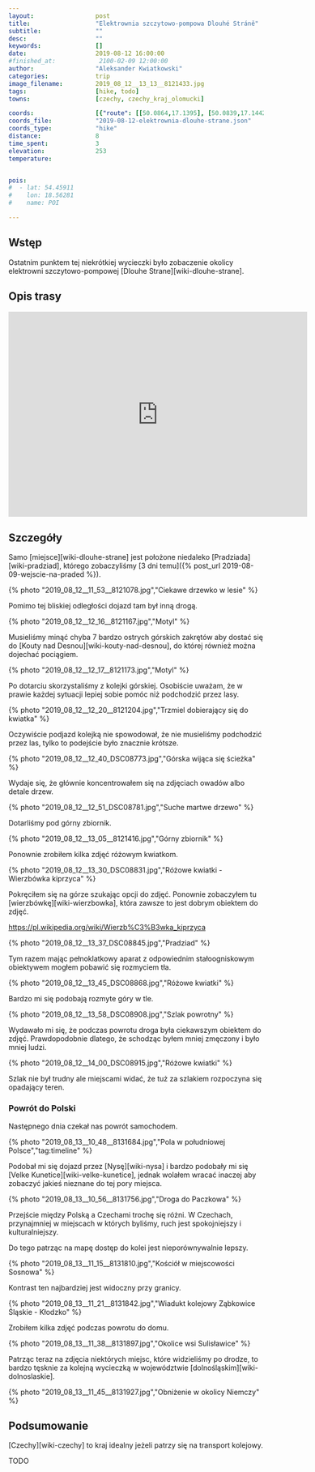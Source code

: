 ```yaml
---
layout:                 post
title:                  "Elektrownia szczytowo-pompowa Dlouhé Stráně"
subtitle:               ""
desc:                   ""
keywords:               []
date:                   2019-08-12 16:00:00
#finished_at:            2100-02-09 12:00:00
author:                 "Aleksander Kwiatkowski"
categories:             trip
image_filename:         2019_08_12__13_13__8121433.jpg
tags:                   [hike, todo]
towns:                  [czechy, czechy_kraj_olomucki]

coords:                 [{"route": [[50.0864,17.1395], [50.0839,17.1442], [50.0756,17.1445], [50.0706,17.1536], [50.0770,17.1623]], "type": "hike"}]
coords_file:            "2019-08-12-elektrownia-dlouhe-strane.json"
coords_type:            "hike"
distance:               8
time_spent:             3
elevation:              253
temperature:            


pois:
#  - lat: 54.45911
#    lon: 18.56281
#    name: POI

---
```



## Wstęp

Ostatnim punktem tej niekrótkiej wycieczki było zobaczenie okolicy elektrowni
szczytowo-pompowej [Dlouhe Strane][wiki-dlouhe-strane].

## Opis trasy

<iframe height='405' width='590' frameborder='0' allowtransparency='true' scrolling='no' src='https://www.strava.com/activities/2630846437/embed/14686b9e77e7b256dc85a86cfbfc1acbe01468fc'></iframe>

## Szczegóły

Samo [miejsce][wiki-dlouhe-strane] jest położone niedaleko [Pradziada][wiki-pradziad],
którego zobaczyliśmy [3 dni temu]({% post_url 2019-08-09-wejscie-na-praded %}).

{% photo "2019_08_12__11_53__8121078.jpg","Ciekawe drzewko w lesie" %}

Pomimo tej bliskiej odległości dojazd tam był inną drogą.

{% photo "2019_08_12__12_16__8121167.jpg","Motyl" %}

Musieliśmy minąć chyba 7 bardzo ostrych górskich zakrętów aby dostać się do
[Kouty nad Desnou][wiki-kouty-nad-desnou], do której również można dojechać
pociągiem.

{% photo "2019_08_12__12_17__8121173.jpg","Motyl" %}

Po dotarciu skorzystaliśmy z kolejki górskiej. Osobiście uważam, że w prawie
każdej sytuacji lepiej sobie pomóc niż podchodzić przez lasy.

{% photo "2019_08_12__12_20__8121204.jpg","Trzmiel dobierający się do kwiatka" %}

Oczywiście podjazd kolejką nie spowodował, że nie musieliśmy podchodzić przez
las, tylko to podejście było znacznie krótsze.

{% photo "2019_08_12__12_40_DSC08773.jpg","Górska wijąca się ścieżka" %}

Wydaje się, że głównie koncentrowałem się na zdjęciach owadów albo detale drzew.

{% photo "2019_08_12__12_51_DSC08781.jpg","Suche martwe drzewo" %}

Dotarliśmy pod górny zbiornik.

{% photo "2019_08_12__13_05__8121416.jpg","Górny zbiornik" %}

Ponownie zrobiłem kilka zdjęć różowym kwiatkom.

{% photo "2019_08_12__13_30_DSC08831.jpg","Różowe kwiatki - Wierzbówka kiprzyca" %}

Pokręciłem się na górze szukając opcji do zdjęć. Ponownie zobaczyłem tu
[wierzbówkę][wiki-wierzbowka], która zawsze to jest dobrym obiektem do zdjęć.

https://pl.wikipedia.org/wiki/Wierzb%C3%B3wka_kiprzyca

{% photo "2019_08_12__13_37_DSC08845.jpg","Pradziad" %}

Tym razem mając pełnoklatkowy aparat z odpowiednim stałoogniskowym obiektywem
mogłem pobawić się rozmyciem tła.

{% photo "2019_08_12__13_45_DSC08868.jpg","Różowe kwiatki" %}

Bardzo mi się podobają rozmyte góry w tle.

{% photo "2019_08_12__13_58_DSC08908.jpg","Szlak powrotny" %}

Wydawało mi się, że podczas powrotu droga była ciekawszym obiektem do zdjęć.
Prawdopodobnie dlatego, że schodząc byłem mniej zmęczony i było mniej ludzi.

{% photo "2019_08_12__14_00_DSC08915.jpg","Różowe kwiatki" %}

Szlak nie był trudny ale miejscami widać, że tuż za szlakiem rozpoczyna się
opadający teren.

### Powrót do Polski

Następnego dnia czekał nas powrót samochodem.

{% photo "2019_08_13__10_48__8131684.jpg","Pola w południowej Polsce","tag:timeline" %}

Podobał mi się dojazd przez [Nysę][wiki-nysa] i bardzo podobały mi się
[Velke Kunetice][wiki-velke-kunetice], jednak wolałem wracać inaczej aby
zobaczyć jakieś nieznane do tej pory miejsca.

{% photo "2019_08_13__10_56__8131756.jpg","Droga do Paczkowa" %}

Przejście między Polską a Czechami trochę się różni. W Czechach, przynajmniej w
miejscach w których byliśmy, ruch jest spokojniejszy i kulturalniejszy.

Do tego patrząc na mapę dostęp do kolei jest nieporównywalnie lepszy.

{% photo "2019_08_13__11_15__8131810.jpg","Kościół w miejscowości Sosnowa" %}

Kontrast ten najbardziej jest widoczny przy granicy.

{% photo "2019_08_13__11_21__8131842.jpg","Wiadukt kolejowy Ząbkowice Śląskie - Kłodzko" %}

Zrobiłem kilka zdjęć podczas powrotu do domu.

{% photo "2019_08_13__11_38__8131897.jpg","Okolice wsi Sulisławice" %}

Patrząc teraz na zdjęcia niektórych miejsc, które widzieliśmy po drodze,
to bardzo tęsknie za kolejną wycieczką w województwie [dolnośląskim][wiki-dolnoslaskie].

{% photo "2019_08_13__11_45__8131927.jpg","Obniżenie w okolicy Niemczy" %}

## Podsumowanie

[Czechy][wiki-czechy] to kraj idealny jeżeli patrzy się na transport kolejowy.

TODO
